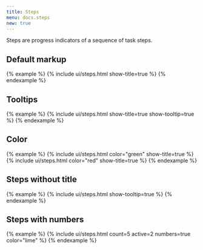 ```yaml
---
title: Steps
menu: docs.steps
new: true
---
```


Steps are progress indicators of a sequence of task steps.

## Default markup

{% example %}
{% include ui/steps.html show-title=true %}
{% endexample %}

## Tooltips

{% example %}
{% include ui/steps.html show-title=true show-tooltip=true %}
{% endexample %}

## Color

{% example %}
{% include ui/steps.html color="green" show-title=true %}
{% include ui/steps.html color="red" show-title=true %}
{% endexample %}

## Steps without title

{% example %}
{% include ui/steps.html show-tooltip=true %}
{% endexample %}

## Steps with numbers

{% example %}
{% include ui/steps.html count=5 active=2 numbers=true color="lime" %}
{% endexample %}
